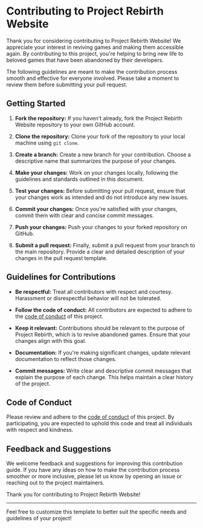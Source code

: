 # Contributing to Project Rebirth Website

Thank you for considering contributing to Project Rebirth Website! We appreciate your interest in reviving games and making them accessible again. By contributing to this project, you're helping to bring new life to beloved games that have been abandoned by their developers.

The following guidelines are meant to make the contribution process smooth and effective for everyone involved. Please take a moment to review them before submitting your pull request.

## Getting Started

1. **Fork the repository:** If you haven't already, fork the Project Rebirth Website repository to your own GitHub account.

2. **Clone the repository:** Clone your fork of the repository to your local machine using `git clone`.

3. **Create a branch:** Create a new branch for your contribution. Choose a descriptive name that summarizes the purpose of your changes.

4. **Make your changes:** Work on your changes locally, following the guidelines and standards outlined in this document.

5. **Test your changes:** Before submitting your pull request, ensure that your changes work as intended and do not introduce any new issues.

6. **Commit your changes:** Once you're satisfied with your changes, commit them with clear and concise commit messages.

7. **Push your changes:** Push your changes to your forked repository on GitHub.

8. **Submit a pull request:** Finally, submit a pull request from your branch to the main repository. Provide a clear and detailed description of your changes in the pull request template.

## Guidelines for Contributions

- **Be respectful:** Treat all contributors with respect and courtesy. Harassment or disrespectful behavior will not be tolerated.

- **Follow the code of conduct:** All contributors are expected to adhere to the [code of conduct](CODE_OF_CONDUCT.md) of this project.

- **Keep it relevant:** Contributions should be relevant to the purpose of Project Rebirth, which is to revive abandoned games. Ensure that your changes align with this goal.

- **Documentation:** If you're making significant changes, update relevant documentation to reflect those changes.

- **Commit messages:** Write clear and descriptive commit messages that explain the purpose of each change. This helps maintain a clear history of the project.

## Code of Conduct

Please review and adhere to the [code of conduct](CODE_OF_CONDUCT.md) of this project. By participating, you are expected to uphold this code and treat all individuals with respect and kindness.

## Feedback and Suggestions

We welcome feedback and suggestions for improving this contribution guide. If you have any ideas on how to make the contribution process smoother or more inclusive, please let us know by opening an issue or reaching out to the project maintainers.

Thank you for contributing to Project Rebirth Website!

---

Feel free to customize this template to better suit the specific needs and guidelines of your project!

